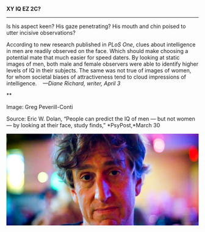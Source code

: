**XY IQ EZ 2C?**

****

Is his aspect keen? His gaze penetrating? His mouth and chin poised to utter incisive observations? 

According to new research published in *PLoS One*, clues about intelligence in men are readily observed on the face. Which should make choosing a potential mate that much easier for speed daters. By looking at static images of men, both male and female observers were able to identify higher levels of IQ in their subjects. The same was not true of images of women, for whom societal biases of attractiveness tend to cloud impressions of intelligence.    *—Diane Richard, writer, April 3*

**

Image: Greg Peverill-Conti

Source: Eric W. Dolan, “People can predict the IQ of men — but not women — by looking at their face, study finds,” *PsyPost,*March 30

![](../images/14-04-3_33.3_IQEDIT-1.jpeg)
